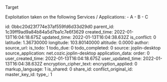 Target

Exploitation taken on the following Services / Applications:
	- A
	- B
	- C


id: 0bbc20d23f774e37af559fd6d33d29d0
parent_id: 1c39ff9ad9a84b84a5d7ba1c7e6f3629
created_time: 2022-01-13T16:04:18.675Z
updated_time: 2022-01-13T16:04:38.632Z
is_conflict: 0
latitude: 1.36730000
longitude: 103.80140000
altitude: 0.0000
author: 
source_url: 
is_todo: 1
todo_due: 0
todo_completed: 0
source: joplin-desktop
source_application: net.cozic.joplin-desktop
application_data: 
order: 0
user_created_time: 2022-01-13T16:04:18.675Z
user_updated_time: 2022-01-13T16:04:38.632Z
encryption_cipher_text: 
encryption_applied: 0
markup_language: 1
is_shared: 0
share_id: 
conflict_original_id: 
master_key_id: 
type_: 1